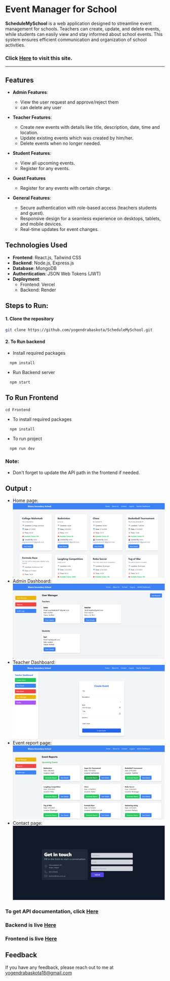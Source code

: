 # Event Manager for School 

**ScheduleMySchool** is a web application designed to streamline event management for schools. Teachers can create, update, and delete events, while students can easily view and stay informed about school events. This system ensures efficient communication and organization of school activities.  


### Click [Here](https://schedule-my-school.vercel.app/) to visit this site.

---
## Features 
- **Admin Features**:  
  - View the user request and approve/reject them
  - can delete any user  

- **Teacher Features**:  
  - Create new events with details like title, description, date, time and location.  
  - Update existing events which was created by him/her.  
  - Delete events when no longer needed.  

- **Student Features**:  
  - View all upcoming events.  
  - Register for any events.

- **Guest Features**
  - Register for any events with certain charge.

- **General Features**:  
  - Secure authentication with role-based access (teachers students and guest).  
  - Responsive design for a seamless experience on desktops, tablets, and mobile devices.  
  - Real-time updates for event changes.  


## Technologies Used  

- **Frontend**: React.js, Tailwind CSS  
- **Backend**: Node.js, Express.js  
- **Database**: MongoDB  
- **Authentication**: JSON Web Tokens (JWT)  
- **Deployment**:  
  - Frontend: Vercel  
  - Backend: Render  





## **Steps to Run**:  


#### 1. Clone the repository  
```bash  
git clone https://github.com/yogendrabaskota/ScheduleMySchool.git

```
#### 2. To Run backend

- Install required packages
```https 
  npm install
``` 
- Run Backend server
```https 
  npm start
``` 

## To Run Frontend

```https 
cd Frontend
``` 
- To install required packages 

```https 
  npm install
``` 

- To run project

```https 
  npm run dev
``` 

### Note:
- Don't forget to update the API path in the frontend if needed.



## Output :
- Home page:
![Homepage Snapshot](Frontend/public/1.png)
- Admin Dashboard:
![Admin Dashboard Snapshot](Frontend/public/2.png)
- Teacher Dashboard:
![Teacher Dashboard Snapshot](Frontend/public/3.png)
- Event report page:
![Event report Snapshot](Frontend/public/4.png)
- Contact page:
![Contact page Snapshot](Frontend/public/5.png)




### To get API documentation, click [Here](https://documenter.getpostman.com/view/33322053/2sAYQWKZR1)

### Backend is live [Here](https://schedulemyschool.onrender.com/)

### Frontend is live [Here](https://schedule-my-school.vercel.app/)



## Feedback
  If you have any feedback, please reach out to me at yogendrabaskota18@gmail.com  






